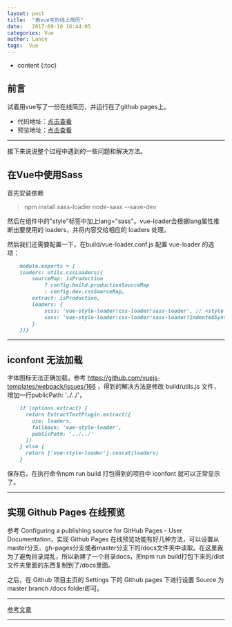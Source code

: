 ```yaml
---
layout: post
title:  "用vue写的线上简历"
date:   2017-09-10 16:44:05
categories: Vue
author: Lance
tags:  Vue
---
```


* content
{:toc}

## 前言
试着用vue写了一份在线简历，并运行在了github pages上。

- 代码地址：[点击查看](https://lancech.github.io/resume-vue/tree/master)
- 预览地址：[点击查看](https://lancech.github.io/resume-vue/)
***
接下来说说整个过程中遇到的一些问题和解决方法。

## 在Vue中使用Sass
首先安装依赖
>npm install sass-loader node-sass --save-dev

然后在组件中的"style"标签中加上lang="sass"。vue-loader会根据lang属性推断出要使用的 loaders，并将内容交给相应的 loaders 处理。
><style lang="sass"></style>

然后我们还需要配置一下，在build/vue-loader.conf.js 配置 vue-loader 的选项：

```md
    module.exports = {
    loaders: utils.cssLoaders({
        sourceMap: isProduction
            ? config.build.productionSourceMap
            : config.dev.cssSourceMap,
        extract: isProduction,
        loaders: {
            scss: 'vue-style-loader!css-loader!sass-loader', // <style lang="scss">
            sass: 'vue-style-loader!css-loader!sass-loader?indentedSyntax' // <style lang="sass">
        }
    })}
```

***

## iconfont 无法加载
字体图标无法正确加载。参考 https://github.com/vuejs-templates/webpack/issues/166 ，得到的解决方法是修改 build/utils.js 文件，增加一行publicPath: '../../'，
```md
    if (options.extract) {
      return ExtractTextPlugin.extract({
        use: loaders,
        fallback: 'vue-style-loader',
        publicPath: '../../'
      })
    } else {
      return ['vue-style-loader'].concat(loaders)
    }
```
保存后，在执行命令npm run build 打包得到的项目中 iconfont 就可以正常显示了。

***

## 实现 Github Pages 在线预览
参考 Configuring a publishing source for GitHub Pages - User Documentation，实现 Github Pages 在线预览功能有好几种方法，可以设置从master分支、gh-pages分支或者master分支下的/docs文件夹中读取。在这里我为了避免目录混乱，所以新建了一个目录docs，把npm run build打包下来的/dist文件夹里面的东西复制到了/docs里面。

之后，在 Github 项目主页的 Settings 下的 Github pages 下进行设置 Source 为master branch /docs folder即可。

***

[参考文章](http://www.upyang.com/2017/07/25/Vue%E9%A1%B9%E7%9B%AE%E4%B8%8A%E4%BC%A0github%E5%B9%B6%E9%A2%84%E8%A7%88/)
***